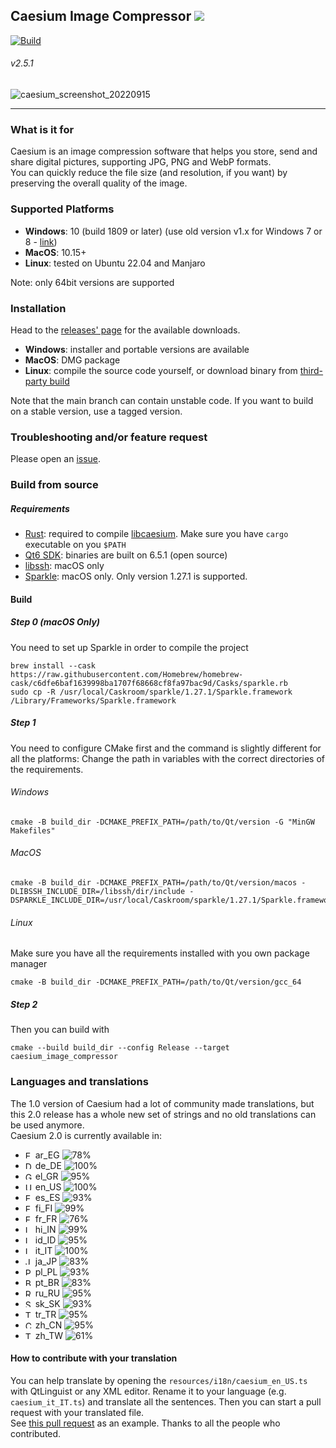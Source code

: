 ## Caesium Image Compressor  [![](https://img.shields.io/static/v1?label=Sponsor&message=%E2%9D%A4&logo=GitHub&color=%23fe8e86)](https://github.com/sponsors/Lymphatus)

[![Build](https://github.com/Lymphatus/caesium-image-compressor/actions/workflows/build-qt.yml/badge.svg)](https://github.com/Lymphatus/caesium-image-compressor/actions/workflows/build-qt.yml)

###### v2.5.1

![caesium_screenshot_20220915](https://user-images.githubusercontent.com/12133996/190349051-6baebec3-9937-4047-8670-fb025c6c4869.PNG)

----------
### What is it for
Caesium is an image compression software that helps you store, send and share digital pictures, supporting JPG, PNG and WebP formats.  
You can quickly reduce the file size (and resolution, if you want) by preserving the overall quality of the image.

### Supported Platforms
- **Windows**: 10 (build 1809 or later) (use old version v1.x for Windows 7 or 8 - [link](https://www.fosshub.com/Caesium-Image-Compressor-old.html))
- **MacOS**: 10.15+
- **Linux**: tested on Ubuntu 22.04 and Manjaro

Note: only 64bit versions are supported

### Installation
Head to the [releases' page](https://github.com/Lymphatus/caesium-image-compressor/releases) for the available downloads.
- **Windows**: installer and portable versions are available
- **MacOS**: DMG package
- **Linux**: compile the source code yourself, or download binary from [third-party build](https://github.com/larygwil/caesium-image-compressor/releases)

Note that the main branch can contain unstable code. If you want to build on a stable version, use a tagged version.

### Troubleshooting and/or feature request
Please open an [issue](https://github.com/Lymphatus/caesium-image-compressor/issues).

### Build from source
##### Requirements
- [Rust](https://www.rust-lang.org/tools/install): required to compile [libcaesium](https://github.com/Lymphatus/libcaesium). Make sure you have `cargo` executable on you `$PATH`
- [Qt6 SDK](https://www.qt.io/download/): binaries are built on 6.5.1 (open source)
- [libssh](https://www.libssh.org/): macOS only
- [Sparkle](https://sparkle-project.org/): macOS only. Only version 1.27.1 is supported.

#### Build
##### Step 0 (macOS Only)
You need to set up Sparkle in order to compile the project
```
brew install --cask https://raw.githubusercontent.com/Homebrew/homebrew-cask/c6dfe6baf1639998ba1707f68668cf8fa97bac9d/Casks/sparkle.rb
sudo cp -R /usr/local/Caskroom/sparkle/1.27.1/Sparkle.framework /Library/Frameworks/Sparkle.framework
```
##### Step 1
You need to configure CMake first and the command is slightly different for all the platforms:
Change the path in variables with the correct directories of the requirements.
###### Windows
```
cmake -B build_dir -DCMAKE_PREFIX_PATH=/path/to/Qt/version -G "MinGW Makefiles"
```
###### MacOS
```
cmake -B build_dir -DCMAKE_PREFIX_PATH=/path/to/Qt/version/macos -DLIBSSH_INCLUDE_DIR=/libssh/dir/include -DSPARKLE_INCLUDE_DIR=/usr/local/Caskroom/sparkle/1.27.1/Sparkle.framework/Versions/Current/Headers
```
###### Linux
Make sure you have all the requirements installed with you own package manager
```
cmake -B build_dir -DCMAKE_PREFIX_PATH=/path/to/Qt/version/gcc_64
```
##### Step 2
Then you can build with
```
cmake --build build_dir --config Release --target caesium_image_compressor
```

### Languages and translations
The 1.0 version of Caesium had a lot of community made translations, but this 2.0 release has a whole new set of strings and no old translations can be used anymore.   
Caesium 2.0 is currently available in:
- <img src="https://flagcdn.com/h20/eg.png" srcset="https://flagcdn.com/h40/eg.png 2x" height="12" alt="EG"> ar_EG ![78%](https://progress-bar.dev/78)
- <img src="https://flagcdn.com/h20/de.png" srcset="https://flagcdn.com/h40/de.png 2x" height="12" alt="DE"> de_DE ![100%](https://progress-bar.dev/100)
- <img src="https://flagcdn.com/h20/gr.png" srcset="https://flagcdn.com/h40/gr.png 2x" height="12" alt="GR"> el_GR ![95%](https://progress-bar.dev/95)
- <img src="https://flagcdn.com/h20/us.png" srcset="https://flagcdn.com/h40/us.png 2x" height="12" alt="US"> en_US ![100%](https://progress-bar.dev/100)
- <img src="https://flagcdn.com/h20/es.png" srcset="https://flagcdn.com/h40/es.png 2x" height="12" alt="ES"> es_ES ![93%](https://progress-bar.dev/93)
- <img src="https://flagcdn.com/h20/fi.png" srcset="https://flagcdn.com/h40/fi.png 2x" height="12" alt="FI"> fi_FI ![99%](https://progress-bar.dev/99)
- <img src="https://flagcdn.com/h20/fr.png" srcset="https://flagcdn.com/h40/fr.png 2x" height="12" alt="FR"> fr_FR ![76%](https://progress-bar.dev/76)
- <img src="https://flagcdn.com/h20/in.png" srcset="https://flagcdn.com/h40/in.png 2x" height="12" alt="IN"> hi_IN ![99%](https://progress-bar.dev/99)
- <img src="https://flagcdn.com/h20/id.png" srcset="https://flagcdn.com/h40/id.png 2x" height="12" alt="ID"> id_ID ![95%](https://progress-bar.dev/95)
- <img src="https://flagcdn.com/h20/it.png" srcset="https://flagcdn.com/h40/it.png 2x" height="12" alt="IT"> it_IT ![100%](https://progress-bar.dev/100)
- <img src="https://flagcdn.com/h20/jp.png" srcset="https://flagcdn.com/h40/jp.png 2x" height="12" alt="JP"> ja_JP ![83%](https://progress-bar.dev/83)
- <img src="https://flagcdn.com/h20/pl.png" srcset="https://flagcdn.com/h40/pl.png 2x" height="12" alt="PL"> pl_PL ![93%](https://progress-bar.dev/93)
- <img src="https://flagcdn.com/h20/br.png" srcset="https://flagcdn.com/h40/br.png 2x" height="12" alt="BR"> pt_BR ![83%](https://progress-bar.dev/83)
- <img src="https://flagcdn.com/h20/ru.png" srcset="https://flagcdn.com/h40/ru.png 2x" height="12" alt="RU"> ru_RU ![95%](https://progress-bar.dev/95)
- <img src="https://flagcdn.com/h20/sk.png" srcset="https://flagcdn.com/h40/sk.png 2x" height="12" alt="SK"> sk_SK ![93%](https://progress-bar.dev/93)
- <img src="https://flagcdn.com/h20/tr.png" srcset="https://flagcdn.com/h40/tr.png 2x" height="12" alt="TR"> tr_TR ![95%](https://progress-bar.dev/95)
- <img src="https://flagcdn.com/h20/cn.png" srcset="https://flagcdn.com/h40/cn.png 2x" height="12" alt="CN"> zh_CN ![95%](https://progress-bar.dev/95)
- <img src="https://flagcdn.com/h20/tw.png" srcset="https://flagcdn.com/h40/tw.png 2x" height="12" alt="TW"> zh_TW ![61%](https://progress-bar.dev/61)

#### How to contribute with your translation
You can help translate by opening the `resources/i18n/caesium_en_US.ts` with QtLinguist or any XML editor. Rename it to your language (e.g. `caesium_it_IT.ts`) and translate all the sentences. Then you can start a pull request with your translated file.  
See [this pull request](https://github.com/Lymphatus/caesium-image-compressor/pull/106) as an example.
Thanks to all the people who contributed.
